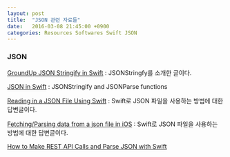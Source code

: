 ```yaml
---
layout: post
title:  "JSON 관련 자료들"
date:   2016-03-08 21:45:00 +0900
categories: Resources Softwares Swift JSON
---
```


### JSON

[GroundUp JSON Stringify in Swift](https://medium.com/swift-programming/groundup-json-stringify-in-swift-b2d805458985#.d4go84ipw) : JSONStringfy를 소개한 글이다.

[JSON in Swift](https://medium.com/swift-programming/4-json-in-swift-144bf5f88ce4#.y88cnp97j) : JSONStringify and JSONParse functions

[Reading in a JSON File Using Swift](http://stackoverflow.com/questions/24410881/reading-in-a-json-file-using-swift) : Swift로 JSON 파일을 사용하는 방법에 대한 답변글이다.

[Fetching/Parsing data from a json file in iOS](http://stackoverflow.com/questions/18520949/fetching-parsing-data-from-a-json-file-in-ios) : Swift로 JSON 파일을 사용하는 방법에 대한 답변글이다.

[How to Make REST API Calls and Parse JSON with Swift](https://devdactic.com/rest-api-parse-json-swift/)
